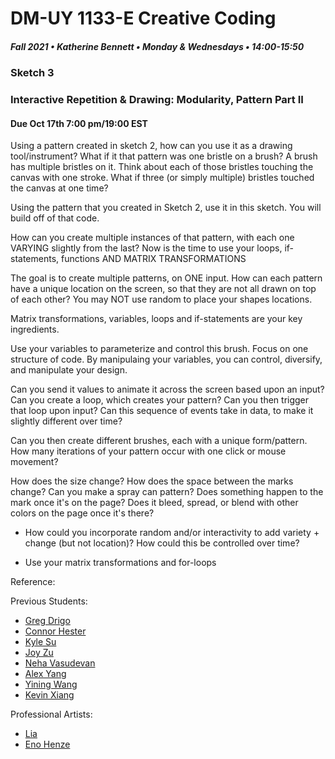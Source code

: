 # DM-UY 1133-E Creative Coding
##### Fall 2021 • Katherine Bennett • Monday & Wednesdays • 14:00-15:50

### Sketch 3

### Interactive Repetition & Drawing: Modularity, Pattern Part II

#### Due Oct 17th 7:00 pm/19:00 EST


Using a pattern created in sketch 2, how can you use it as a drawing tool/instrument? What if it that pattern was one bristle on a brush? A brush has multiple bristles on it. Think about each of those bristles touching the canvas with one stroke. What if three (or simply multiple) bristles touched the canvas at one time?

Using the pattern that you created in Sketch 2, use it in this sketch. You will build off of that code. 

How can you create multiple instances of that pattern, with each one VARYING slightly from the last? Now is the time to use your loops, if-statements, functions AND MATRIX TRANSFORMATIONS

The goal is to create multiple patterns, on ONE input. How can each pattern have a unique location on the screen, so that they are not all drawn on top of each other? You may NOT use random to place your shapes locations.

Matrix transformations, variables, loops and if-statements are your key ingredients.

Use your variables to parameterize and control this brush. Focus on one structure of code. By manipulaing your variables, you can control, diversify, and manipulate your design.

Can you send it values to animate it across the screen based upon an input? Can you create a loop, which creates your pattern? Can you then trigger that loop upon input? Can this sequence of events take in data, to make it slightly different over time? 

Can you then create different brushes, each with a unique form/pattern. How many iterations of your pattern occur with one click or mouse movement?

How does the size change? How does the space between the marks change? Can you make a spray can pattern? Does something happen to the mark once it's on the page? Does it bleed, spread, or blend with other colors on the page once it's there?

 - How could you incorporate random and/or interactivity to add variety + change (but not location)? How could this be controlled over time?

 - Use your matrix transformations and for-loops


 Reference:

Previous Students:

- [Greg Drigo](https://openprocessing.org/sketch/977389)
- [Connor Hester](https://openprocessing.org/sketch/977329)
- [Kyle Su](https://openprocessing.org/sketch/977045)
- [Joy Zu](https://openprocessing.org/sketch/977200)
- [Neha Vasudevan](https://openprocessing.org/sketch/977388)
- [Alex Yang](https://openprocessing.org/sketch/977121)
- [Yining Wang](https://openprocessing.org/sketch/979081)
- [Kevin Xiang](https://openprocessing.org/sketch/976791)

Professional Artists:
 - [Lia](http://www.liaworks.com/category/theprojects/)
 - [Eno Henze](http://enohenze.de/)